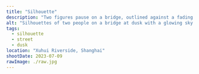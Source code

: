 ```yaml
---
title: "Silhouette"
description: "Two figures pause on a bridge, outlined against a fading sky."
alt: "Silhouettes of two people on a bridge at dusk with a glowing sky behind."
tags:
  - silhouette
  - street
  - dusk
location: "Xuhui Riverside, Shanghai"
shootDate: 2023-07-09
rawImage: ./raw.jpg
---
```

